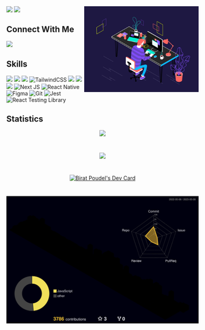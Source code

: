 <!-- If you're copying this please give a little credit -->

<img align="right" alt="GIF" src="file/web.gif" width=300 />

<img src="https://img.shields.io/badge/-Birat%20Dev%20Poudel.-blue?style=for-the-badge" width=400>

<img src="https://img.shields.io/badge/-Passionate%20Frontend%20Web%20Developer.-black?style=for-the-badge" width=400>

<h2>Connect With Me</h2>

<a href="https://www.github.com/biratdevpoudel" target="_blank" rel="noreferrer">
<img src="https://img.shields.io/github/followers/biratdevpoudel?logo=github&style=for-the-badge&color=0891b2&labelColor=1c1917" />
</a>

## Skills

![](https://img.shields.io/badge/Python-3776AB?style=for-the-badge&logo=python&logoColor=white)
![](https://img.shields.io/badge/HTML5-E34F26?style=for-the-badge&logo=html5&logoColor=white)
![](https://img.shields.io/badge/CSS3-1572B6?style=for-the-badge&logo=css3&logoColor=white)
![TailwindCSS](https://img.shields.io/badge/tailwindcss-%2338B2AC.svg?style=for-the-badge&logo=tailwind-css&logoColor=white)
![](https://img.shields.io/badge/JavaScript-F7DF1E?style=for-the-badge&logo=javascript&logoColor=black)
![](https://img.shields.io/badge/TypeScript-0176C8?style=for-the-badge&logo=typescript&logoColor=white)
![](https://img.shields.io/badge/React-20232A?style=for-the-badge&logo=react&logoColor=61DAFB)
![Next JS](https://img.shields.io/badge/Next-black?style=for-the-badge&logo=next.js&logoColor=white)
![React Native](https://img.shields.io/badge/ReactNative-20232A?style=for-the-badge&logo=react-native&logoColor=61DAFB)
![Figma](https://img.shields.io/badge/Figma-2B2D30?style=for-the-badge&logo=figma&logoColor=FD715E)
![Git](https://img.shields.io/badge/Git-F05032?style=for-the-badge&logo=git&logoColor=white)
![Jest](https://img.shields.io/badge/Jest-18DF16?style=for-the-badge&logo=jest&logoColor=white)
![React Testing Library](https://img.shields.io/badge/ReactTestingLibrary-E13332?style=for-the-badge&logo=react-testing-library&logoColor=white)

## Statistics

<div align='center'>
  <img src="https://github-readme-stats.vercel.app/api?username=biratdevpoudel&theme=midnight-purple&count_private=true&show_icons=true" height=200>
</div>

#

<div align="center">
     <img src="https://github-readme-streak-stats.herokuapp.com/?user=biratdevpoudel&theme=black-ice&hide_border=true&stroke=0000&background=060A0CD0"/>
</div>

# 

<div align="center">
  <a href="https://app.daily.dev/biratdevpoudel">
  <img src="https://api.daily.dev/devcards/f2fc2941a8fb48c2ac81c9e2f1674298.png?r=dan" width="400" alt="Birat Poudel's Dev Card"/>
  </a>
</div>


#

![github_graph](/profile-3d-contrib/profile-night-rainbow.svg)
